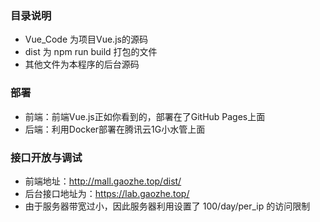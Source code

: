 ### 目录说明

- Vue_Code 为项目Vue.js的源码
- dist 为 npm run build 打包的文件
- 其他文件为本程序的后台源码

### 部署

- 前端：前端Vue.js正如你看到的，部署在了GitHub Pages上面
- 后端：利用Docker部署在腾讯云1G小水管上面

### 接口开放与调试

- 前端地址：http://mall.gaozhe.top/dist/
- 后台接口地址为：https://lab.gaozhe.top/
- 由于服务器带宽过小，因此服务器利用设置了 100/day/per_ip 的访问限制
